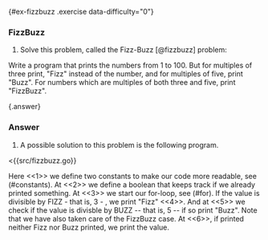 {#ex-fizzbuzz .exercise data-difficulty="0"}
### FizzBuzz

1. Solve this problem, called the Fizz-Buzz [@fizzbuzz] problem:

Write a program that prints the numbers from 1 to 100. But for multiples
of three print, "Fizz" instead of the number, and for multiples of
five, print "Buzz". For numbers which are multiples of both three and
five, print "FizzBuzz".


{.answer}
### Answer
1. A possible solution to this problem is the following program.

<{{src/fizzbuzz.go}}

Here <<1>> we define two constants to make our code more readable, see (#constants).
At <<2>> we define a boolean that keeps track if we already printed something.
At <<3>> we start our for-loop, see (#for).
If the value is divisible by FIZZ - that is, 3 - , we print "Fizz" <<4>>.
And at <<5>> we check if the value is divisble by BUZZ -- that is, 5 -- if so print
"Buzz". Note that we have also taken care of the FizzBuzz case.
At <<6>>, if printed neither Fizz nor Buzz printed, we print the value.
